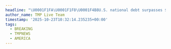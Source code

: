 ```yaml
---
headline: "\U0001F1FA\U0001F1F8\U0001F4B8U.S. national debt surpasses $38 trillion, rising by $1 trillion in just the past two months."
author_name: TMP Live Team
timestamp: '2025-10-23T10:32:14.235235+00:00'
tags:
  - BREAKING
  - TMPNEWS
  - AMERICA
---
```



